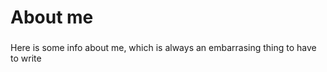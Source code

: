 # About me

###

Here is some info about me, which is always an embarrasing thing to have to write

###

